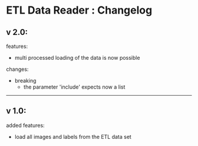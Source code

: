 # ETL Data Reader : Changelog

## v 2.0:
features:
- multi processed loading of the data is now possible

changes:
- breaking
  - the parameter 'include' expects now a list 

------------------------------------------------------------
## v 1.0:
added features:
- load all images and labels from the ETL data set